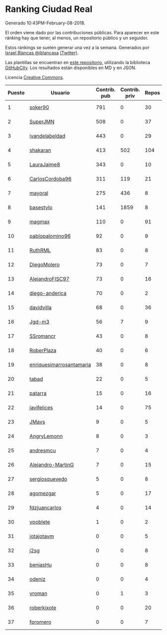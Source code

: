 # Ranking Ciudad Real

Generado 10:43PM-February-08-2018.

El orden viene dado por las contribuciones públicas. Para aparecer en este ránking hay que tener, al menos, un repositorio público y un seguidor.

Estos ránkings se suelen generar una vez a la semana. Generados por [Israel Blancas @iblancasa](https://github.com/iblancasa/) [(Twitter)](https://twitter.com/iblancasa).

Las plantillas se encuentran en [este repositorio](https://github.com/iblancasa/GH-Spanish-Ranking), utilizando la biblioteca [GitHubCity](https://github.com/iblancasa/GitHubCity). Los resultados están disponibles en MD y en JSON.

Licencia [Creative Commons](https://creativecommons.org/licenses/by/4.0/).

| Puesto   |  Usuario  | Contrib. pub | Contrib. priv |Repos| Followers | Desde |  Avatar  |
|----------|-----------|--------------|---------------|-----|-----------|-------|----------|
|1|[soker90](https://github.com/soker90)|791|0|30|4|2014-08-03|![soker90](https://avatars0.githubusercontent.com/u/8345188)|
|2|[SuperJMN](https://github.com/SuperJMN)|508|0|37|34|2012-12-23|![SuperJMN](https://avatars0.githubusercontent.com/u/3109851)|
|3|[ivandelabeldad](https://github.com/ivandelabeldad)|443|0|29|4|2014-12-27|![ivandelabeldad](https://avatars3.githubusercontent.com/u/10326536)|
|4|[shakaran](https://github.com/shakaran)|413|502|104|26|2008-06-19|![shakaran](https://avatars0.githubusercontent.com/u/14254)|
|5|[LauraJaime8](https://github.com/LauraJaime8)|343|0|10|4|2016-09-27|![LauraJaime8](https://avatars3.githubusercontent.com/u/22475540)|
|6|[CarlosCordoba96](https://github.com/CarlosCordoba96)|311|119|21|18|2016-09-28|![CarlosCordoba96](https://avatars3.githubusercontent.com/u/22503199)|
|7|[mayoral](https://github.com/mayoral)|275|436|8|32|2008-04-06|![mayoral](https://avatars0.githubusercontent.com/u/5371)|
|8|[basestylo](https://github.com/basestylo)|141|1859|8|9|2015-03-16|![basestylo](https://avatars1.githubusercontent.com/u/11503528)|
|9|[magmax](https://github.com/magmax)|110|0|91|40|2011-01-26|![magmax](https://avatars3.githubusercontent.com/u/584026)|
|10|[pablopalomino96](https://github.com/pablopalomino96)|92|0|9|3|2016-10-06|![pablopalomino96](https://avatars0.githubusercontent.com/u/22655548)|
|11|[RuthRML](https://github.com/RuthRML)|83|0|8|7|2016-09-28|![RuthRML](https://avatars0.githubusercontent.com/u/22493098)|
|12|[DiegoMolero](https://github.com/DiegoMolero)|73|0|7|8|2015-09-28|![DiegoMolero](https://avatars2.githubusercontent.com/u/14870400)|
|13|[AlejandroFISC97](https://github.com/AlejandroFISC97)|73|0|16|6|2017-02-19|![AlejandroFISC97](https://avatars2.githubusercontent.com/u/25884198)|
|14|[diego-anderica](https://github.com/diego-anderica)|70|0|2|4|2016-09-20|![diego-anderica](https://avatars3.githubusercontent.com/u/22325064)|
|15|[davidvilla](https://github.com/davidvilla)|68|0|36|15|2011-06-08|![davidvilla](https://avatars2.githubusercontent.com/u/838459)|
|16|[Jgd-m3](https://github.com/Jgd-m3)|56|7|9|2|2017-03-21|![Jgd-m3](https://avatars3.githubusercontent.com/u/26570829)|
|17|[SSromancr](https://github.com/SSromancr)|43|0|8|2|2017-02-27|![SSromancr](https://avatars1.githubusercontent.com/u/26056669)|
|18|[RoberPlaza](https://github.com/RoberPlaza)|40|0|6|5|2016-12-07|![RoberPlaza](https://avatars3.githubusercontent.com/u/24433548)|
|19|[enriquesimarrosantamaria](https://github.com/enriquesimarrosantamaria)|38|0|8|3|2015-10-19|![enriquesimarrosantamaria](https://avatars0.githubusercontent.com/u/15198291)|
|20|[tabad](https://github.com/tabad)|22|0|5|4|2012-08-20|![tabad](https://avatars2.githubusercontent.com/u/2183103)|
|21|[patarra](https://github.com/patarra)|15|0|16|4|2012-09-04|![patarra](https://avatars1.githubusercontent.com/u/2276101)|
|22|[javifelices](https://github.com/javifelices)|14|0|75|14|2013-02-24|![javifelices](https://avatars3.githubusercontent.com/u/3685015)|
|23|[JMavs](https://github.com/JMavs)|9|0|5|6|2015-09-11|![JMavs](https://avatars1.githubusercontent.com/u/14231017)|
|24|[AngryLemonn](https://github.com/AngryLemonn)|8|0|3|9|2014-02-19|![AngryLemonn](https://avatars2.githubusercontent.com/u/6731364)|
|25|[andresmcu](https://github.com/andresmcu)|7|0|4|3|2014-04-01|![andresmcu](https://avatars2.githubusercontent.com/u/7127924)|
|26|[Alejandro-MartinG](https://github.com/Alejandro-MartinG)|7|0|15|3|2015-09-05|![Alejandro-MartinG](https://avatars2.githubusercontent.com/u/14140693)|
|27|[sergiosquevedo](https://github.com/sergiosquevedo)|5|0|8|14|2012-04-28|![sergiosquevedo](https://avatars3.githubusercontent.com/u/1688176)|
|28|[agomezgar](https://github.com/agomezgar)|5|0|17|16|2015-02-18|![agomezgar](https://avatars0.githubusercontent.com/u/11057399)|
|29|[fdzjuancarlos](https://github.com/fdzjuancarlos)|4|0|14|2|2013-09-27|![fdzjuancarlos](https://avatars3.githubusercontent.com/u/5560118)|
|30|[vpoblete](https://github.com/vpoblete)|1|0|2|2|2012-08-23|![vpoblete](https://avatars1.githubusercontent.com/u/2203544)|
|31|[jotajotavm](https://github.com/jotajotavm)|0|0|5|57|2013-12-10|![jotajotavm](https://avatars3.githubusercontent.com/u/6154935)|
|32|[j2sg](https://github.com/j2sg)|0|0|8|2|2011-03-18|![j2sg](https://avatars3.githubusercontent.com/u/677220)|
|33|[benjasHu](https://github.com/benjasHu)|0|0|8|3|2014-09-28|![benjasHu](https://avatars2.githubusercontent.com/u/8950146)|
|34|[odeniz](https://github.com/odeniz)|0|0|4|2|2013-02-19|![odeniz](https://avatars2.githubusercontent.com/u/3634016)|
|35|[vroman](https://github.com/vroman)|0|1|3|10|2009-01-09|![vroman](https://avatars3.githubusercontent.com/u/45230)|
|36|[roberkixote](https://github.com/roberkixote)|0|0|20|4|2011-02-10|![roberkixote](https://avatars3.githubusercontent.com/u/610447)|
|37|[fpromero](https://github.com/fpromero)|0|0|7|2|2014-11-06|![fpromero](https://avatars3.githubusercontent.com/u/9592895)|
